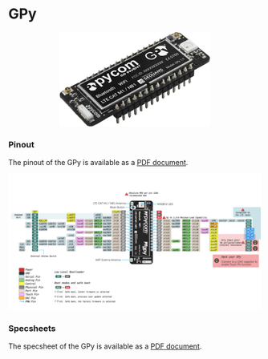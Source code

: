 # GPy

<p align="center"><img src ="../../../img/gpy.png" width="300"></p>

### Pinout
The pinout of the GPy is available as a [PDF document](../downloads/gpy-pinout.pdf).

<p align="center"><img src ="../../../img/gpy-pinout.png"></p>

### Specsheets

The specsheet of the GPy is available as a [PDF document](../downloads/gpy-specsheet.pdf).
